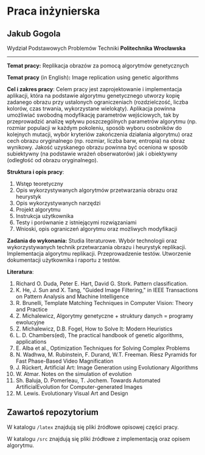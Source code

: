 # Praca inżynierska

## Jakub Gogola
Wydział Podstawowych Problemów Techniki
**Politechnika Wrocławska**
___
**Temat pracy:** Replikacja obrazów za pomocą algorytmów genetycznych

**Temat pracy** (in English)**:** Image replication using genetic algorithms

**Cel i zakres pracy**:  Celem pracy jest zaprojektowanie i implementacja aplikacji, która na podstawie algorytmu genetycznego utworzy kopię zadanego obrazu przy ustalonych ograniczeniach (rozdzielczość, liczba kolorów, czas trwania, wykorzystane wielokąty). Aplikacja powinna umożliwiać swobodną modyfikację parametrów wejściowych, tak by przeprowadzić analizę wpływu poszczególnych parametrów algorytmu (np. rozmiar populacji w każdym pokoleniu, sposób wyboru osobników do kolejnych mutacji, wybór kryteriów zakończenia działania algorytmu) oraz cech obrazu oryginalnego (np. rozmiar, liczba barw, entropia) na obraz wynikowy. Jakość uzyskanego obrazu powinna być oceniona w sposób subiektywny (na podstawie wrażeń obserwatorów) jak i obiektywny (odległość od obrazu oryginalnego).

**Struktura i opis pracy**: 

1. Wstęp teoretyczny
2. Opis wykorzystywanych algorytmów przetwarzania obrazu oraz heurystyk
3. Opis wykorzystywanych narzędzi
4. Projekt algorytmu
5. Instrukcja użytkownika 
6. Testy i porównanie z istniejącymi rozwiązaniami
7. Wnioski, opis ograniczeń algorytmu oraz możliwych modyfikacji

**Zadania do wykonania:** Studia literaturowe. Wybór technologii oraz wykorzystywanych technik przetwarzania obrazu i heurystyk replikacji. Implementacja algorytmu replikacji. Przeprowadzenie testów. Utworzenie dokumentacji użytkownika i raportu z testów.

**Literatura**:
 1. Richard O. Duda, Peter E. Hart, David G. Stork. Pattern classification.
 2. K. He, J. Sun and X. Tang, "Guided Image Filtering," in IEEE Transactions on Pattern Analysis and Machine Intelligence
 3. R. Brunelli, Template Matching Techniques in Computer Vision: Theory and Practice
 4. Z. Michalewicz, Algorytmy genetyczne + struktury danych = programy ewolucyjne 
 5. Z. Michalewicz, D.B. Fogel, How to Solve It: Modern Heuristics 
 6. L. D. Chambers(ed), The practical handbook of genetic algorithms, applications
 7. E. Alba et al., Optimization Techniques for Solving Complex Problems
 8. N. Wadhwa, M. Rubinstein, F. Durand, W.T. Freeman. Riesz Pyramids for Fast Phase-Based Video Magnification
 9. J. Rückert, Artificial Art: Image Generation using Evolutionary Algorithms
 10. W. Atmar. Notes on the simulation of evolution
 11. Sh. Baluja, D. Pomerleau, T. Jochem. Towards Automated ArtificialEvolution for Computer-generated Images
 12. M. Lewis. Evolutionary Visual Art and Design

## Zawartoś repozytorium

W katalogu `/latex` znajdują się pliki źródłowe opisowej części pracy.

W katalogu `/src` znajdują się pliki źródłowe z implementacją oraz opisem algorytmu.